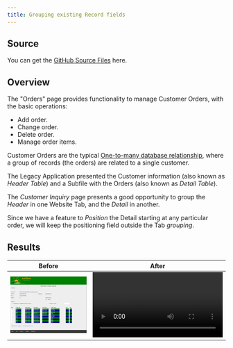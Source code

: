 ```yaml
---
title: Grouping existing Record fields
---
```

## Source

You can get the [GitHub Source Files](https://github.com/asnaqsys-examples/sunfarm-web-tabs) here.

## Overview

The "Orders" page provides functionality to manage Customer Orders, with the basic operations:
* Add order.
* Change order.
* Delete order.
* Manage order items.

Customer Orders are the typical [One-to-many database relationship](https://www.ibm.com/docs/en/control-desk/7.6.0?topic=structure-database-relationships), where a group of records (the orders) are related to a single customer.

The Legacy Application presented the Customer information (also known as *Header Table*) and a Subfile with the Orders (also known as *Detail Table*).

The *Customer Inquiry* page presents a good opportunity to group the *Header* in one Website Tab, and the *Detail* in another.

Since we have a feature to *Position* the Detail starting at any particular order, we will keep the positioning field outside the Tab *grouping*.



## Results

| Before | After |
| :-: | :-: |
| ![Before](./images/orders-no-tabs.png) | ![After](./images/orders-fields-grouped-tabs.mp4) |
